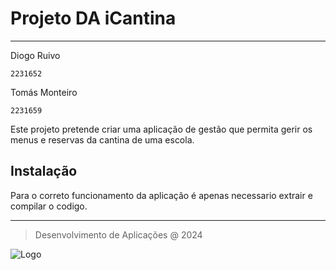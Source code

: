 # Projeto DA iCantina
---

Diogo Ruivo

   `2231652`

Tomás Monteiro

   `2231659`

Este projeto pretende criar uma aplicação de gestão que permita gerir os menus e reservas da cantina de uma escola.

## Instalação

Para o correto funcionamento da aplicação é apenas necessario extrair e compilar o codigo.


***

> Desenvolvimento de Aplicações @ 2024

![Logo](https://eduportugal.eu/wp-content/uploads/2017/08/eduportugal_ipleiria_n.jpg)
